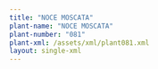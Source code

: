 ```yaml
---
title: "NOCE MOSCATA"
plant-name: "NOCE MOSCATA"
plant-number: "081"
plant-xml: /assets/xml/plant081.xml
layout: single-xml
---
```

